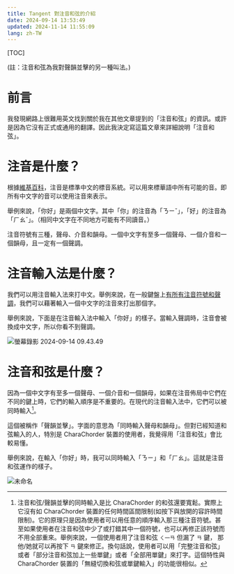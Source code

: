 ```yaml
---
title: Tangent 對注音和弦的介紹
date: 2024-09-14 13:53:49
updated: 2024-11-14 11:55:09
lang: zh-TW
---
```

[TOC]

(註：注音和弦為我對聲韻並擊的另一種叫法。)

# 前言

我發現網路上很難用英文找到關於我在其他文章提到的「注音和弦」的資訊。或許是因為它沒有正式或通用的翻譯。因此我決定寫這篇文章來詳細說明「注音和弦」。

# 注音是什麼？

根據[維基百科](https://zh.wikipedia.org/wiki/%E6%B3%A8%E9%9F%B3%E7%AC%A6%E8%99%9F)，注音是標準中文的標音系統。可以用來標華語中所有可能的音。即所有中文字的音可以使用注音來表示。

舉例來說，「你好」是兩個中文字。其中「你」的注音為「ㄋㄧˇ」，「好」的注音為「ㄏㄠˇ」。（相同中文字在不同地方可能有不同讀音。）

注音符號有三種，聲母、介音和韻母。一個中文字有至多一個聲母、一個介音和一個韻母，且一定有一個聲調。

# 注音輸入法是什麼？

我們可以用注音輸入法來打中文。舉例來說，在一般鍵盤上[有所有注音符號和聲調](https://zh.wikipedia.org/zh-tw/%E6%B3%A8%E9%9F%B3%E8%BC%B8%E5%85%A5%E6%B3%95#%E5%A4%A7%E5%8D%83%E6%B3%A8%E9%9F%B3%E9%8D%B5%E7%9B%A4%E6%8E%92%E5%88%97)，我們可以藉著輸入一個中文字的注音來打出那個字。

舉例來說，下面是在注音輸入法中輸入「你好」的樣子。當輸入聲調時，注音會被換成中文字，所以你看不到聲調。

![螢幕錄影 2024-09-14 09.43.49](https://hackmd.io/_uploads/BycXswz6C.gif)

# 注音和弦是什麼？

因為一個中文字有至多一個聲母、一個介音和一個韻母，如果在注音佈局中它們在不同的鍵上時，它們的輸入順序是不重要的。在現代的注音輸入法中，它們可以被同時輸入[^同時輸入]。

這個被稱作「聲韻並擊」。字面的意思為「同時輸入聲母和韻母」。但對已經知道和弦輸入的人，特別是 CharaChorder 裝置的使用者，我覺得用「注音和弦」會比較易懂。

舉例來說，在輸入「你好」時，我可以同時輸入「ㄋㄧ」和「ㄏㄠ」。這就是注音和弦運作的樣子。

![未命名](https://hackmd.io/_uploads/HJHTmufTC.gif)

[^同時輸入]: 注音和弦/聲韻並擊的同時輸入是比 CharaChorder 的和弦還要寬鬆。實際上它沒有如 CharaChorder 裝置的任何時間區間限制(如按下與放開的容許時間限制)。它的原理只是因為使用者可以用任意的順序輸入那三種注音符號。甚至如果使用者在注音和弦中少了或打錯其中一個符號，也可以再修正該符號而不用全部重來。舉例來說，一個使用者用了注音和弦 `ㄑ一ㄢ` 但漏了 `ㄢ` 鍵， 那他/她就可以再按下 `ㄢ` 鍵來修正。換句話說，使用者可以用「完整注音和弦」或者「部分注音和弦加上一些單鍵」或者「全部用單鍵」來打字。這個特性與 CharaChorder 裝置的「無縫切換和弦或單鍵輸入」的功能很相似。
